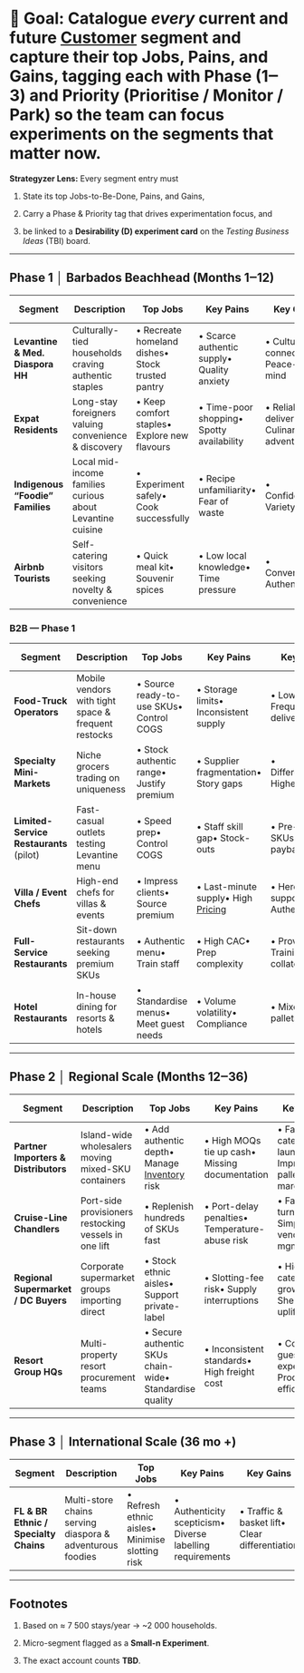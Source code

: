 # **🎯 Goal:** Catalogue *every* current and future [Customer](../ubiquitous-language/guidelines/glossary.md#customer) segment and capture their **top Jobs, Pains, and Gains**, tagging each with **Phase (1‒3)** and **Priority (Prioritise / Monitor / Park)** so the team can focus experiments on the segments that matter now.

**Strategyzer Lens:** Every segment entry must

1. State its top Jobs-to-Be-Done, Pains, and Gains,

2. Carry a Phase & Priority tag that drives experimentation focus, and

3. be linked to a **Desirability (D) experiment card** on the *Testing Business Ideas* (TBI) board.

---

## **Phase 1 │ Barbados Beachhead (Months 1‒12)**

| Segment | Description | Top Jobs | Key Pains | Key Gains | Size & Priority | TBI Card |
| ----- | ----- | ----- | ----- | ----- | ----- | ----- |
| **Levantine & Med. Diaspora HH** | Culturally-tied households craving authentic staples | • Recreate homeland dishes• Stock trusted pantry | • Scarce authentic supply• Quality anxiety | • Cultural connection• Peace-of-mind | ≈ 43 HH • **Prioritise** | 🔗 |
| **Expat Residents** | Long-stay foreigners valuing convenience & discovery | • Keep comfort staples• Explore new flavours | • Time-poor shopping• Spotty availability | • Reliable delivery• Culinary adventure | ≈ 1 000 HH • **Prioritise** | 🔗 |
| **Indigenous “Foodie” Families** | Local mid-income families curious about Levantine cuisine | • Experiment safely• Cook successfully | • Recipe unfamiliarity• Fear of waste | • Confidence• Variety | ≈ 960 HH • **Prioritise** | 🔗 |
| **Airbnb Tourists** | Self-catering visitors seeking novelty & convenience | • Quick meal kit• Souvenir spices | • Low local knowledge• Time pressure | • Convenience• Authenticity | ≈ 2 000 HH[1](https://chatgpt.com/c/68306eee-e300-8006-9054-d2e32e1e1625#user-content-fn-1) • **Monitor** | 🔗 |

### **B2B — Phase 1**

| Segment | Description | Top Jobs | Key Pains | Key Gains | Size & Priority | TBI Card |
| ----- | ----- | ----- | ----- | ----- | ----- | ----- |
| **Food-Truck Operators** | Mobile vendors with tight space & frequent restocks | • Source ready-to-use SKUs• Control COGS | • Storage limits• Inconsistent supply | • Low MOQ• Frequent delivery | 3 accounts (Small-n Experiment)[2](https://chatgpt.com/c/68306eee-e300-8006-9054-d2e32e1e1625#user-content-fn-2) • **Prioritise** | 🔗 |
| **Specialty Mini-Markets** | Niche grocers trading on uniqueness | • Stock authentic range• Justify premium | • Supplier fragmentation• Story gaps | • Differentiation• Higher margin | 15 accounts • **Prioritise** | 🔗 |
| **Limited-Service Restaurants** (pilot) | Fast-casual outlets testing Levantine menu | • Speed prep• Control COGS | • Staff skill gap• Stock-outs | • Pre-prepped SKUs• Quick payback | 5 accounts (pilot) • **Prioritise** | 🔗 |
| **Villa / Event Chefs** | High-end chefs for villas & events | • Impress clients• Source premium | • Last-minute supply• High [Pricing](../ubiquitous-language/guidelines/glossary.md#pricing) | • Hero-chef support• Authenticity | 6 accounts • **Monitor** | 🔗 |
| **Full-Service Restaurants** | Sit-down restaurants seeking premium SKUs | • Authentic menu• Train staff | • High CAC• Prep complexity | • Provenance• Training collateral | 2 accounts • **Park** | 🔗 |
| **Hotel Restaurants** | In-house dining for resorts & hotels | • Standardise menus• Meet guest needs | • Volume volatility• Compliance | • Mixed-temp pallets• SLAs | 3 accounts • **Park** | 🔗 |

---

## **Phase 2 │ Regional Scale (Months 12‒36)**

| Segment | Description | Top Jobs | Key Pains | Key Gains | Size & Priority | TBI Card |
| ----- | ----- | ----- | ----- | ----- | ----- | ----- |
| **Partner Importers & Distributors** | Island-wide wholesalers moving mixed-SKU containers | • Add authentic depth• Manage [Inventory](../ubiquitous-language/guidelines/glossary.md#inventory) risk | • High MOQs tie up cash• Missing documentation | • Faster category launch• Improved pallet margin | — accounts • **Prioritise** from M12[3](https://chatgpt.com/c/68306eee-e300-8006-9054-d2e32e1e1625#user-content-fn-3) | 🔗 |
| **Cruise-Line Chandlers** | Port-side provisioners restocking vessels in one lift | • Replenish hundreds of SKUs fast | • Port-delay penalties• Temperature-abuse risk | • Faster turnaround• Simplified vendor mgmt | — accounts • **Park**[3](https://chatgpt.com/c/68306eee-e300-8006-9054-d2e32e1e1625#user-content-fn-3) | 🔗 |
| **Regional Supermarket / DC Buyers** | Corporate supermarket groups importing direct | • Stock ethnic aisles• Support private-label | • Slotting-fee risk• Supply interruptions | • Higher category growth• Shelf-turn uplift | — accounts • **Park**[3](https://chatgpt.com/c/68306eee-e300-8006-9054-d2e32e1e1625#user-content-fn-3) | 🔗 |
| **Resort Group HQs** | Multi-property resort procurement teams | • Secure authentic SKUs chain-wide• Standardise quality | • Inconsistent standards• High freight cost | • Consistent guest experience• Procurement efficiency | — accounts • **Park**[3](https://chatgpt.com/c/68306eee-e300-8006-9054-d2e32e1e1625#user-content-fn-3) | 🔗 |

---

## **Phase 3 │ International Scale (36 mo \+)**

| Segment | Description | Top Jobs | Key Pains | Key Gains | Size & Priority | TBI Card |
| ----- | ----- | ----- | ----- | ----- | ----- | ----- |
| **FL & BR Ethnic / Specialty Chains** | Multi-store chains serving diaspora & adventurous foodies | • Refresh ethnic aisles• Minimise slotting risk | • Authenticity scepticism• Diverse labelling requirements | • Traffic & basket lift• Clear differentiation | — accounts • **Park (Phase 3\)**[3](https://chatgpt.com/c/68306eee-e300-8006-9054-d2e32e1e1625#user-content-fn-3) | 🔗 |

---

## **Footnotes**

1. Based on ≈ 7 500 stays/year → \~2 000 households.

2. Micro-segment flagged as a **Small-n Experiment**.

3. The exact account counts **TBD**. 

